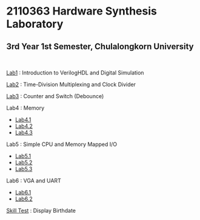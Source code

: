 # 2110363 Hardware Synthesis Laboratory
## 3rd Year 1st Semester, Chulalongkorn University

<br>

[Lab1](https://github.com/bowipawan/hw-syn-lab/tree/master/lab01/lab01.srcs) : Introduction to VerilogHDL and Digital Simulation

[Lab2](https://github.com/bowipawan/hw-syn-lab/tree/master/lab02/lab02.srcs) : Time-Division Multiplexing and Clock Divider

[Lab3](https://github.com/bowipawan/hw-syn-lab/tree/master/lab03/lab03.srcs) : Counter and Switch (Debounce)

Lab4 : Memory
* [Lab4.1](https://github.com/bowipawan/hw-syn-lab/tree/master/lab04x1/lab04x1.srcs)
* [Lab4.2](https://github.com/bowipawan/hw-syn-lab/tree/master/lab04x2/lab04x2.srcs)
* [Lab4.3](https://github.com/bowipawan/hw-syn-lab/tree/master/lab04x3/lab04x3.srcs)

Lab5 : Simple CPU and Memory Mapped I/O
* [Lab5.1](https://github.com/bowipawan/hw-syn-lab/tree/master/lab05x1/lab05x1.srcs)
* [Lab5.2](https://github.com/bowipawan/hw-syn-lab/tree/master/lab05x2/lab05x2.srcs)
* [Lab5.3](https://github.com/bowipawan/hw-syn-lab/tree/master/lab05x3/lab05x3.srcs)

Lab6 : VGA and UART
* [Lab6.1](https://github.com/bowipawan/hw-syn-lab/tree/master/lab06x1/lab06x1.srcs)
* [Lab6.2](https://github.com/bowipawan/hw-syn-lab/tree/master/lab06x2/lab06x2.srcs)

[Skill Test](https://github.com/bowipawan/hw-syn-lab/tree/master/skilltest/skilltest.srcs) : Display Birthdate